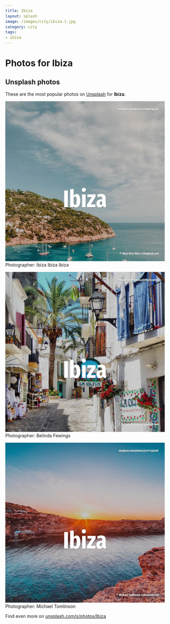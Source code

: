 ```yaml
---
title: Ibiza
layout: splash
image: /images/city/ibiza.1.jpg
category: city
tags:
- ibiza
---
```

# Photos for Ibiza
 
## Unsplash photos
These are the most popular photos on [Unsplash](https://unsplash.com) for **Ibiza**.
 
![Ibiza](/images/city/ibiza.1.jpg)
Photographer:  Ibiza Ibiza Ibiza
 
![Ibiza](/images/city/ibiza.2.jpg)
Photographer:  Belinda Fewings
 
![Ibiza](/images/city/ibiza.3.jpg)
Photographer:  Michael Tomlinson
 
Find even more on [unsplash.com/s/photos/Ibiza](https://unsplash.com/s/photos/Ibiza)
 
